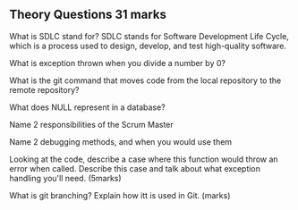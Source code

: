 ## Theory Questions 31 marks

What is SDLC stand for?
SDLC stands for Software Development Life Cycle, which is a process used to design, develop, and test high-quality software.

What is exception thrown when you divide a number by 0?

What is the git command that moves code from the local repository to the remote repository?

What does NULL represent in a database?

Name 2 responsibilities of the Scrum Master

Name 2 debugging methods, and when you would use them

Looking at the code, describe a case where this function would throw an error when called. Describe this case and talk about what exception handling you'll need. (5marks)

What is git branching? Explain how itt is used in Git. (marks)


